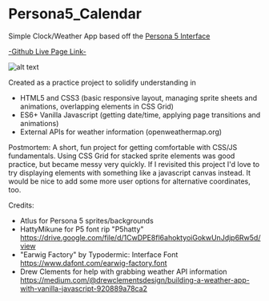 # Persona5_Calendar
Simple Clock/Weather App based off the [Persona 5 Interface](/projectImages/ingame_02.gif)

[-Github Live Page Link-](https://caffi-nate.github.io/Persona5_Calendar/)

![alt text](/projectImages/final_1201.gif)

Created as a practice project to solidify understanding in

- HTML5 and CSS3 (basic responsive layout, managing sprite sheets and animations, overlapping elements in CSS Grid)
- ES6+ Vanilla Javascript (getting date/time, applying page transitions and animations)
- External APIs for weather information (openweathermap.org)

Postmortem:
A short, fun project for getting comfortable with CSS/JS fundamentals.
Using CSS Grid for stacked sprite elements was good practice, but became messy very quickly. If I revisited this project I'd love to try displaying elements with something like a javascript canvas instead.
It would be nice to add some more user options for alternative coordinates, too.

Credits:
- Atlus for Persona 5 sprites/backgrounds
- HattyMikune for P5 font rip "P5hatty" https://drive.google.com/file/d/1CwDPE8fl6ahoktyoiGokwUnJdjp6Rw5d/view
- "Earwig Factory" by Typodermic: Interface Font https://www.dafont.com/earwig-factory.font
- Drew Clements for help with grabbing weather API information https://medium.com/@drewclementsdesign/building-a-weather-app-with-vanilla-javascript-920889a78ca2
